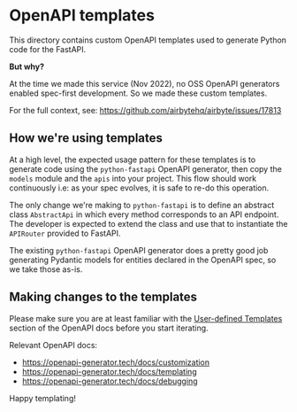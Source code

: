 # OpenAPI templates
This directory contains custom OpenAPI templates used to generate Python code for the FastAPI. 

**But why?**

At the time we made this service (Nov 2022), no OSS OpenAPI generators enabled spec-first development. So we made these custom templates.

For the full context, see: https://github.com/airbytehq/airbyte/issues/17813

## How we're using templates
At a high level, the expected usage pattern for these templates is to generate code using the `python-fastapi` OpenAPI generator, then copy the `models` module and the `apis` into your project. This flow should work continuously i.e: as your spec evolves, it is safe to re-do this operation. 

The only change we're making to `python-fastapi` is to define an abstract class `AbstractApi` in which every method corresponds to an API endpoint. The developer is expected to extend the class and use that to instantiate the `APIRouter` provided to FastAPI. 

The existing `python-fastapi` OpenAPI generator does a pretty good job generating Pydantic models for entities declared in the OpenAPI spec, so we take those as-is. 

## Making changes to the templates
Please make sure you are at least familiar with the [User-defined Templates](https://openapi-generator.tech/docs/customization#user-defined-templates) section of the OpenAPI docs before you start iterating. 

Relevant OpenAPI docs: 
- https://openapi-generator.tech/docs/customization
- https://openapi-generator.tech/docs/templating
- https://openapi-generator.tech/docs/debugging

Happy templating!
